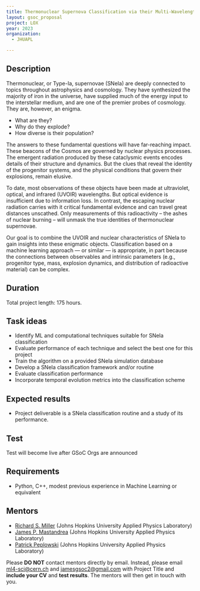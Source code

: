 ```yaml
---
title: Thermonuclear Supernova Classification via their Multi-Wavelength Signatures
layout: gsoc_proposal
project: LOX
year: 2023
organization:
  - JHUAPL

---
```


## Description

Thermonuclear, or Type-Ia, supernovae (SNeIa) are deeply connected to topics throughout astrophysics and cosmology. They have synthesized the majority of iron in the universe, have supplied much of the energy input to the interstellar medium, and are one of the premier probes of cosmology. They are, however, an enigma.

 * What are they?
 * Why do they explode?
 * How diverse is their population?

The answers to these fundamental questions will have far-reaching impact. These beacons of the Cosmos are governed by nuclear physics processes. The emergent radiation produced by these cataclysmic events encodes details of their structure and dynamics. But the clues that reveal the identity of the progenitor systems, and the physical conditions that govern their explosions, remain elusive.

To date, most observations of these objects have been made at ultraviolet, optical, and infrared (UVOIR) wavelengths. But optical evidence is insufficient due to information loss. In contrast, the escaping nuclear radiation carries with it critical fundamental evidence and can travel great distances unscathed. Only measurements of this radioactivity – the ashes of nuclear burning – will unmask the true identities of thermonuclear supernovae.

Our goal is to combine the UVOIR and nuclear characteristics of SNeIa to gain insights into these enigmatic objects. Classification based on a machine learning approach — or similar — is appropriate, in part because the connections between observables and intrinsic parameters (e.g., progenitor type, mass, explosion dynamics, and distribution of radioactive material) can be complex.


## Duration

Total project length: 175 hours.


## Task ideas
 * Identify ML and computational techniques suitable for SNeIa classification
 * Evaluate performance of each technique and select the best one for this project
 * Train the algorithm on a provided SNeIa simulation database
 * Develop a SNeIa classification framework and/or routine
 * Evaluate classification performance
 * Incorporate temporal evolution metrics into the classification scheme


## Expected results
 * Project deliverable is a SNeIa classification routine and a study of its performance.

## Test
Test will become live after GSoC Orgs are announced
<!-- ## Test

Please use this [link](https://github.com/ML4SCI/ML4SCI_GSoC/tree/main/LOX) to access the test and relative data set for this project. -->

## Requirements
 * Python, C++, modest previous experience in Machine Learning or equivalent 

## Mentors
  * [Richard S. Miller](mailto:ml4-sci@cern.ch) (Johns Hopkins University Applied Physics Laboratory)
  * [James P. Mastandrea](mailto:ml4-sci@cern.ch) (Johns Hopkins University Applied Physics Laboratory)
  * [Patrick Peplowski](mailto:ml4-sci@cern.ch) (Johns Hopkins University Applied Physics Laboratory)

Please **DO NOT** contact mentors directly by email. Instead, please email [ml4-sci@cern.ch](mailto:ml4-sci@cern.ch) and [jamesgsoc2@gmail.com](jamesgsoc2@gmail.com) with Project Title and **include your CV** and **test results**. The mentors will then get in touch with you.

  